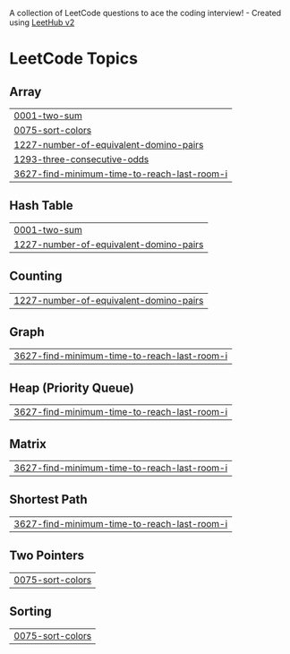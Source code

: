 A collection of LeetCode questions to ace the coding interview! - Created using [LeetHub v2](https://github.com/arunbhardwaj/LeetHub-2.0)
<!---LeetCode Topics Start-->
# LeetCode Topics
## Array
|  |
| ------- |
| [0001-two-sum](https://github.com/tanveemehta/leetcode/tree/master/0001-two-sum) |
| [0075-sort-colors](https://github.com/tanveemehta/leetcode/tree/master/0075-sort-colors) |
| [1227-number-of-equivalent-domino-pairs](https://github.com/tanveemehta/leetcode/tree/master/1227-number-of-equivalent-domino-pairs) |
| [1293-three-consecutive-odds](https://github.com/tanveemehta/leetcode/tree/master/1293-three-consecutive-odds) |
| [3627-find-minimum-time-to-reach-last-room-i](https://github.com/tanveemehta/leetcode/tree/master/3627-find-minimum-time-to-reach-last-room-i) |
## Hash Table
|  |
| ------- |
| [0001-two-sum](https://github.com/tanveemehta/leetcode/tree/master/0001-two-sum) |
| [1227-number-of-equivalent-domino-pairs](https://github.com/tanveemehta/leetcode/tree/master/1227-number-of-equivalent-domino-pairs) |
## Counting
|  |
| ------- |
| [1227-number-of-equivalent-domino-pairs](https://github.com/tanveemehta/leetcode/tree/master/1227-number-of-equivalent-domino-pairs) |
## Graph
|  |
| ------- |
| [3627-find-minimum-time-to-reach-last-room-i](https://github.com/tanveemehta/leetcode/tree/master/3627-find-minimum-time-to-reach-last-room-i) |
## Heap (Priority Queue)
|  |
| ------- |
| [3627-find-minimum-time-to-reach-last-room-i](https://github.com/tanveemehta/leetcode/tree/master/3627-find-minimum-time-to-reach-last-room-i) |
## Matrix
|  |
| ------- |
| [3627-find-minimum-time-to-reach-last-room-i](https://github.com/tanveemehta/leetcode/tree/master/3627-find-minimum-time-to-reach-last-room-i) |
## Shortest Path
|  |
| ------- |
| [3627-find-minimum-time-to-reach-last-room-i](https://github.com/tanveemehta/leetcode/tree/master/3627-find-minimum-time-to-reach-last-room-i) |
## Two Pointers
|  |
| ------- |
| [0075-sort-colors](https://github.com/tanveemehta/leetcode/tree/master/0075-sort-colors) |
## Sorting
|  |
| ------- |
| [0075-sort-colors](https://github.com/tanveemehta/leetcode/tree/master/0075-sort-colors) |
<!---LeetCode Topics End-->